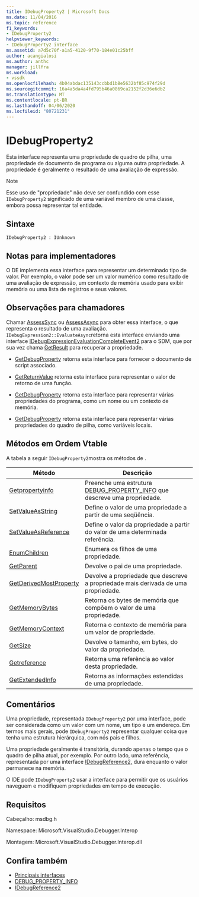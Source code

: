 ```yaml
---
title: IDebugProperty2 | Microsoft Docs
ms.date: 11/04/2016
ms.topic: reference
f1_keywords:
- IDebugProperty2
helpviewer_keywords:
- IDebugProperty2 interface
ms.assetid: a7d5c70f-a1a5-4120-9f70-184e01c25bff
author: acangialosi
ms.author: anthc
manager: jillfra
ms.workload:
- vssdk
ms.openlocfilehash: 4b04abdac135143ccbbd1b8e5632bf85c974f29d
ms.sourcegitcommit: 16a4a5da4a4fd795b46a0869ca2152f2d36e6db2
ms.translationtype: MT
ms.contentlocale: pt-BR
ms.lasthandoff: 04/06/2020
ms.locfileid: "80721231"
---
```

# <a name="idebugproperty2"></a>IDebugProperty2
Esta interface representa uma propriedade de quadro de pilha, uma propriedade de documento de programa ou alguma outra propriedade. A propriedade é geralmente o resultado de uma avaliação de expressão.

> [!NOTE]
> Esse uso de "propriedade" não deve ser confundido com esse `IDebugProperty2` significado de uma variável membro de uma classe, embora possa representar tal entidade.

## <a name="syntax"></a>Sintaxe

```
IDebugProperty2 : IUnknown
```

## <a name="notes-for-implementers"></a>Notas para implementadores
 O DE implementa essa interface para representar um determinado tipo de valor. Por exemplo, o valor pode ser um valor numérico como resultado de uma avaliação de expressão, um contexto de memória usado para exibir memória ou uma lista de registros e seus valores.

## <a name="notes-for-callers"></a>Observações para chamadores
 Chamar [AssessSync](../../../extensibility/debugger/reference/idebugexpression2-evaluatesync.md) ou [AssessAsync](../../../extensibility/debugger/reference/idebugexpression2-evaluateasync.md) para obter essa interface, o que representa o resultado de uma avaliação. `IDebugExpression2::EvaluateAsync`retorna esta interface enviando uma interface [IDebugExpressionEvaluationCompleteEvent2](../../../extensibility/debugger/reference/idebugexpressionevaluationcompleteevent2.md) para o SDM, que por sua vez chama [GetResult](../../../extensibility/debugger/reference/idebugexpressionevaluationcompleteevent2-getresult.md) para recuperar a propriedade.

- [GetDebugProperty](../../../extensibility/debugger/reference/idebugpropertycreateevent2-getdebugproperty.md) retorna esta interface para fornecer o documento de script associado.

- [GetReturnValue](../../../extensibility/debugger/reference/idebugreturnvalueevent2-getreturnvalue.md) retorna esta interface para representar o valor de retorno de uma função.

- [GetDebugProperty](../../../extensibility/debugger/reference/idebugprogram2-getdebugproperty.md) retorna esta interface para representar várias propriedades do programa, como um nome ou um contexto de memória.

- [GetDebugProperty](../../../extensibility/debugger/reference/idebugstackframe2-getdebugproperty.md) retorna esta interface para representar várias propriedades do quadro de pilha, como variáveis locais.

## <a name="methods-in-vtable-order"></a>Métodos em Ordem Vtable
 A tabela a seguir `IDebugProperty2`mostra os métodos de .

|Método|Descrição|
|------------|-----------------|
|[Getpropertyinfo](../../../extensibility/debugger/reference/idebugproperty2-getpropertyinfo.md)|Preenche uma estrutura [DEBUG_PROPERTY_INFO](../../../extensibility/debugger/reference/debug-property-info.md) que descreve uma propriedade.|
|[SetValueAsString](../../../extensibility/debugger/reference/idebugproperty2-setvalueasstring.md)|Define o valor de uma propriedade a partir de uma seqüência.|
|[SetValueAsReference](../../../extensibility/debugger/reference/idebugproperty2-setvalueasreference.md)|Define o valor da propriedade a partir do valor de uma determinada referência.|
|[EnumChildren](../../../extensibility/debugger/reference/idebugproperty2-enumchildren.md)|Enumera os filhos de uma propriedade.|
|[GetParent](../../../extensibility/debugger/reference/idebugproperty2-getparent.md)|Devolve o pai de uma propriedade.|
|[GetDerivedMostProperty](../../../extensibility/debugger/reference/idebugproperty2-getderivedmostproperty.md)|Devolve a propriedade que descreve a propriedade mais derivada de uma propriedade.|
|[GetMemoryBytes](../../../extensibility/debugger/reference/idebugproperty2-getmemorybytes.md)|Retorna os bytes de memória que compõem o valor de uma propriedade.|
|[GetMemoryContext](../../../extensibility/debugger/reference/idebugproperty2-getmemorycontext.md)|Retorna o contexto de memória para um valor de propriedade.|
|[GetSize](../../../extensibility/debugger/reference/idebugproperty2-getsize.md)|Devolve o tamanho, em bytes, do valor da propriedade.|
|[Getreference](../../../extensibility/debugger/reference/idebugproperty2-getreference.md)|Retorna uma referência ao valor desta propriedade.|
|[GetExtendedInfo](../../../extensibility/debugger/reference/idebugproperty2-getextendedinfo.md)|Retorna as informações estendidas de uma propriedade.|

## <a name="remarks"></a>Comentários
 Uma propriedade, representada `IDebugProperty2` por uma interface, pode ser considerada como um valor com um nome, um tipo e um endereço. Em termos mais gerais, pode `IDebugProperty2` representar qualquer coisa que tenha uma estrutura hierárquica, com nós pais e filhos.

 Uma propriedade geralmente é transitória, durando apenas o tempo que o quadro de pilha atual, por exemplo. Por outro lado, uma referência, representada por uma interface [IDebugReference2,](../../../extensibility/debugger/reference/idebugreference2.md) dura enquanto o valor permanece na memória.

 O IDE pode `IDebugProperty2` usar a interface para permitir que os usuários naveguem e modifiquem propriedades em tempo de execução.

## <a name="requirements"></a>Requisitos
 Cabeçalho: msdbg.h

 Namespace: Microsoft.VisualStudio.Debugger.Interop

 Montagem: Microsoft.VisualStudio.Debugger.Interop.dll

## <a name="see-also"></a>Confira também
- [Principais interfaces](../../../extensibility/debugger/reference/core-interfaces.md)
- [DEBUG_PROPERTY_INFO](../../../extensibility/debugger/reference/debug-property-info.md)
- [IDebugReference2](../../../extensibility/debugger/reference/idebugreference2.md)
